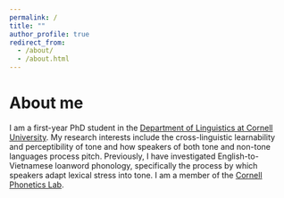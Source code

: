 ```yaml
---
permalink: /
title: ""
author_profile: true
redirect_from: 
  - /about/
  - /about.html
---
```


About me
======
I am a first-year PhD student in the [Department of Linguistics at Cornell University](https://linguistics.cornell.edu/). My research interests include the cross-linguistic learnability and perceptibility of tone and how speakers of both tone and non-tone languages process pitch. Previously, I have investigated English-to-Vietnamese loanword phonology, specifically the process by which speakers adapt lexical stress into tone. I am a member of the [Cornell Phonetics Lab](https://conf.ling.cornell.edu/). 
